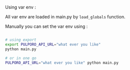 





Using var env : 


All var env are loaded in main.py by `load_globals` function. 


Manually you can set the var env using :

```bash

# using export 
export PULPORO_API_URL="what ever you like"
python main.py

# or in one go
PULPORO_API_URL="what ever you like" python main.py

```
